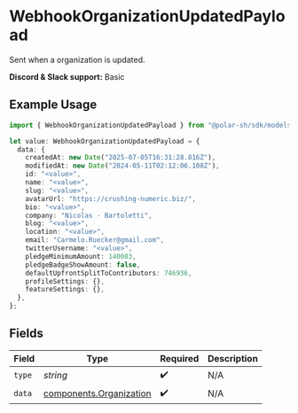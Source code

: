 # WebhookOrganizationUpdatedPayload

Sent when a organization is updated.

**Discord & Slack support:** Basic

## Example Usage

```typescript
import { WebhookOrganizationUpdatedPayload } from "@polar-sh/sdk/models/components";

let value: WebhookOrganizationUpdatedPayload = {
  data: {
    createdAt: new Date("2025-07-05T16:31:28.816Z"),
    modifiedAt: new Date("2024-05-11T02:12:06.108Z"),
    id: "<value>",
    name: "<value>",
    slug: "<value>",
    avatarUrl: "https://crushing-numeric.biz/",
    bio: "<value>",
    company: "Nicolas - Bartoletti",
    blog: "<value>",
    location: "<value>",
    email: "Carmelo.Ruecker@gmail.com",
    twitterUsername: "<value>",
    pledgeMinimumAmount: 140083,
    pledgeBadgeShowAmount: false,
    defaultUpfrontSplitToContributors: 746936,
    profileSettings: {},
    featureSettings: {},
  },
};
```

## Fields

| Field                                                              | Type                                                               | Required                                                           | Description                                                        |
| ------------------------------------------------------------------ | ------------------------------------------------------------------ | ------------------------------------------------------------------ | ------------------------------------------------------------------ |
| `type`                                                             | *string*                                                           | :heavy_check_mark:                                                 | N/A                                                                |
| `data`                                                             | [components.Organization](../../models/components/organization.md) | :heavy_check_mark:                                                 | N/A                                                                |